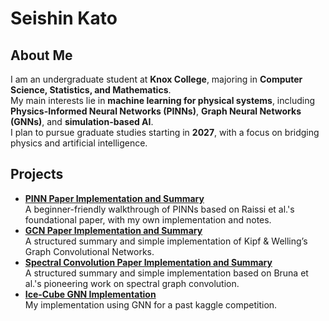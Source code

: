 # Seishin Kato

## About Me
I am an undergraduate student at **Knox College**, majoring in **Computer Science, Statistics, and Mathematics**.  
My main interests lie in **machine learning for physical systems**, including **Physics-Informed Neural Networks (PINNs)**, **Graph Neural Networks (GNNs)**, and **simulation-based AI**.  
I plan to pursue graduate studies starting in **2027**, with a focus on bridging physics and artificial intelligence.

## Projects
- **[PINN Paper Implementation and Summary](https://skato-kx.github.io/PINNs-research.github.io/)**  
  A beginner-friendly walkthrough of PINNs based on Raissi et al.'s foundational paper, with my own implementation and notes.
- **[GCN Paper Implementation and Summary](https://skato-kx.github.io/gcn-research.github.io/)**  
  A structured summary and simple implementation of Kipf & Welling’s Graph Convolutional Networks.
- **[Spectral Convolution Paper Implementation and Summary](https://skato-kx.github.io/spectral-convolution-research.github.io/)**  
  A structured summary and simple implementation based on Bruna et al.'s pioneering work on spectral graph convolution.
- **[Ice-Cube GNN Implementation](https://github.com/skato-kx/ice-cube-gnn)**  
  My implementation using GNN for a past kaggle competition.
